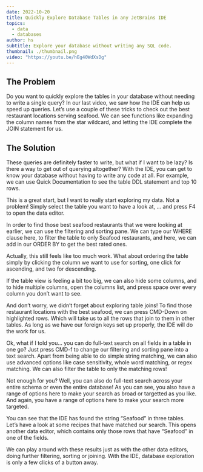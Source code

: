 ```yaml
---
date: 2022-10-20
title: Quickly Explore Database Tables in any JetBrains IDE
topics:
  - data
  - databases
author: hs
subtitle: Explore your database without writing any SQL code.
thumbnail: ./thumbnail.png
video: "https://youtu.be/hEg40WdXsDg"
---
```


## The Problem

Do you want to quickly explore the tables in your database without needing to write a single query? In our last video, we saw how the IDE can help us speed up queries. Let’s use a couple of these tricks to check out the best restaurant locations serving seafood. We can see functions like expanding the column names from the star wildcard, and letting the IDE complete the JOIN statement for us.

## The Solution

These queries are definitely faster to write, but what if I want to be lazy? Is there a way to get out of querying altogether? With the IDE, you can get to know your database without having to write any code at all. For example, we can use Quick Documentation to see the table DDL statement and top 10 rows.

This is a great start, but I want to really start exploring my data. Not a problem! Simply select the table you want to have a look at, …
and press F4 to open the data editor.

In order to find those best seafood restaurants that we were looking at earlier, we can use the filtering and sorting pane. We can type our WHERE clause here, to filter the table to only Seafood restaurants, and here, we can add in our ORDER BY to get the best rated ones.

Actually, this still feels like too much work. What about ordering the table simply by clicking the column we want to use for sorting, one click for ascending, and two for descending.

If the table view is feeling a bit too big, we can also hide some columns, and to hide multiple columns, open the columns list, and press space over every column you don’t want to see.

And don’t worry, we didn’t forget about exploring table joins! To find those restaurant locations with the best seafood, we can press CMD-Down on highlighted rows. Which will take us to all the rows that join to them in other tables. As long as we have our foreign keys set up properly, the IDE will do the work for us.

Ok, what if I told you... you can do full-text search on all fields in a table in one go? Just press CMD-f to change our filtering and sorting pane into a text search. Apart from being able to do simple string matching, we can also use advanced options like case sensitivity, whole word matching, or regex matching. We can also filter the table to only the matching rows!

Not enough for you? Well, you can also do full-text search across your entire schema or even the entire database! As you can see, you also have a range of options here to make your search as broad or targetted as you like. And again, you have a range of options here to make your search more targeted.

You can see that the IDE has found the string “Seafood” in three tables. Let’s have a look at some recipes that have matched our search.
This opens another data editor, which contains only those rows that have “Seafood” in one of the fields.

We can play around with these results just as with the other data editors, doing further filtering, sorting or joining. With the IDE, database exploration is only a few clicks of a button away.
